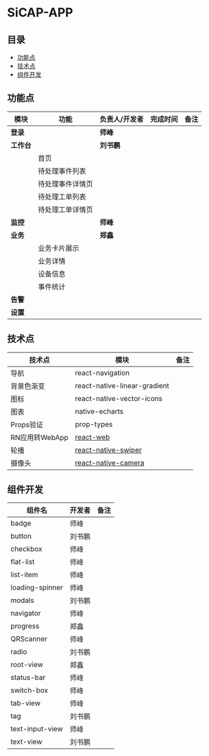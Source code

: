 # SiCAP-APP

## 目录
* [功能点](#功能点)
* [技术点](#技术点)
* [组件开发](#组件开发)

## 功能点

| 模块 | 功能 | 负责人/开发者 | 完成时间 | 备注 |
| --- | --- | --- | --- | --- |
| **登录** |  | **师峰** |  |  |
| **工作台** |  | **刘书鹏** |  |  |
|  | 首页 |  |  |  |
|  | 待处理事件列表 |  |  |  |
|  | 待处理事件详情页 |  |  |  |
|  | 待处理工单列表 |  |  |  |
|  | 待处理工单详情页 |  |  |  |
| **监控** |  | **师峰** |  |  |
| **业务** |  | **郑鑫** |  |  |
|  | 业务卡片展示 |  |  |  |
|  | 业务详情 |  |  |  |
|  | 设备信息 |  |  |  |
|  | 事件统计 |  |  |  |
| **告警** |  |  |  |  |
| **设置** |  |  |  |  |

## 技术点
| 技术点 | 模块 | 备注 |
| --- | --- | --- |
| 导航 | react-navigation |  |
| 背景色渐变 | react-native-linear-gradient |  |
| 图标 | react-native-vector-icons |  |
| 图表 | native-echarts |  |
| Props验证 | prop-types |  |
| RN应用转WebApp | [react-web](https://github.com/taobaofed/react-web) |  |
| 轮播 | [react-native-swiper](https://github.com/leecade/react-native-swiper) |  |
| 摄像头 | [react-native-camera](https://github.com/lwansbrough/react-native-camera) |  |

## 组件开发
| 组件名 | 开发者 | 备注 |
| --- | --- | --- |
| badge | 师峰 |  |
| button | 刘书鹏 |  |
| checkbox | 师峰 |  |
| flat-list | 师峰 |  |
| list-item | 师峰 |
| loading-spinner | 师峰 |  |
| modals | 刘书鹏 |  |
| navigator | 师峰 |  |
| progress | 郑鑫 |  |
| QRScanner | 师峰 |  |
| radio | 刘书鹏 |  |
| root-view | 郑鑫 |  |
| status-bar | 师峰 |  |
| switch-box | 师峰 |  |
| tab-view | 师峰 |  |
| tag | 刘书鹏 |  |
| text-input-view| 师峰 |  |
| text-view | 刘书鹏 |  |

